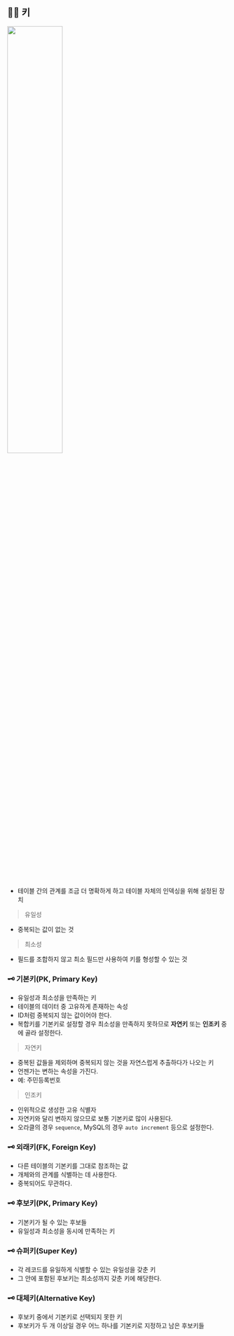 ## 👩‍🔧 키

<img src="https://github.com/JeongwooHam/FE_Study_Logs/assets/123251211/aae2c0b2-0faf-4900-9dcd-139519ae2a37" width="50%"/>

- 테이블 간의 관계를 조금 더 명확하게 하고 테이블 자체의 인덱싱을 위해 설정된 장치

> 유일성

- 중복되는 값이 없는 것

> 최소성

- 필드를 조합하지 않고 최소 필드만 사용하여 키를 형성할 수 있는 것

### 🗝️ 기본키(PK, Primary Key)

- 유일성과 최소성을 만족하는 키
- 테이블의 데이터 중 고유하게 존재하는 속성
- ID처럼 중복되지 않는 값이어야 한다.
- 복합키를 기본키로 설정할 경우 최소성을 만족하지 못하므로 **자연키** 또는 **인조키** 중에 골라 설정한다.

> 자연키

- 중복된 값들을 제외하며 중복되지 않는 것을 자연스럽게 추출하다가 나오는 키
- 언젠가는 변하는 속성을 가진다.
- 예: 주민등록번호

> 인조키

- 인위적으로 생성한 고유 식별자
- 자연키와 달리 변하지 않으므로 보통 기본키로 많이 사용된다.
- 오라클의 경우 `sequence`, MySQL의 경우 `auto increment` 등으로 설정한다.

### 🗝️ 외래키(FK, Foreign Key)

- 다른 테이블의 기본키를 그대로 참조하는 값
- 개체와의 관계를 식별하는 데 사용한다.
- 중복되어도 무관하다.

### 🗝️ 후보키(PK, Primary Key)

- 기본키가 될 수 있는 후보들
- 유일성과 최소성을 동시에 만족하는 키

### 🗝️ 슈퍼키(Super Key)

- 각 레코드를 유일하게 식별할 수 있는 유일성을 갖춘 키
- 그 안에 포함된 후보키는 최소성까지 갖춘 키에 해당한다.

### 🗝️ 대체키(Alternative Key)

- 후보키 중에서 기본키로 선택되지 못한 키
- 후보키가 두 개 이상일 경우 어느 하나를 기본키로 지정하고 남은 후보키들

